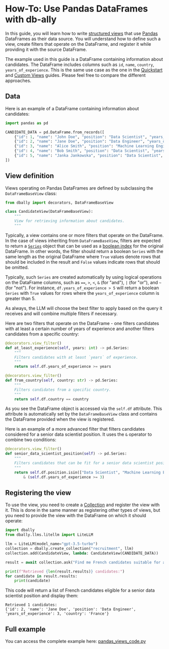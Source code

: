 # How-To: Use Pandas DataFrames with db-ally

In this guide, you will learn how to write [structured views](../concepts/structured_views.md) that use [Pandas](https://pandas.pydata.org/) DataFrames as their data source. You will understand how to define such a view, create filters that operate on the DataFrame, and register it while providing it with the source DataFrame.

The example used in this guide is a DataFrame containing information about candidates. The DataFrame includes columns such as `id`, `name`, `country`, `years_of_experience`. This is the same use case as the one in the [Quickstart](../quickstart/index.md) and [Custom Views](./custom_views.md) guides. Please feel free to compare the different approaches.

## Data
Here is an example of a DataFrame containing information about candidates:

```python
import pandas as pd

CANDIDATE_DATA = pd.DataFrame.from_records([
    {"id": 1, "name": "John Doe", "position": "Data Scientist", "years_of_experience": 2, "country": "France"},
    {"id": 2, "name": "Jane Doe", "position": "Data Engineer", "years_of_experience": 3, "country": "France"},
    {"id": 3, "name": "Alice Smith", "position": "Machine Learning Engineer", "years_of_experience": 4, "country": "Germany"},
    {"id": 4, "name": "Bob Smith", "position": "Data Scientist", "years_of_experience": 5, "country": "Germany"},
    {"id": 5, "name": "Janka Jankowska", "position": "Data Scientist", "years_of_experience": 3, "country": "Poland"},
])
```

## View definition
Views operating on Pandas DataFrames are defined by subclassing the `DataFrameBaseView` class:

```python
from dbally import decorators, DataFrameBaseView

class CandidateView(DataFrameBaseView):
    """
    View for retrieving information about candidates.
    """
```

Typically, a view contains one or more filters that operate on the DataFrame. In the case of views inheriting from `DataFrameBaseView`, filters are expected to return a [`Series`](https://pandas.pydata.org/pandas-docs/stable/reference/api/pandas.Series.html) object that can be used as a [boolean index](https://pandas.pydata.org/pandas-docs/version/2.1/user_guide/indexing.html#boolean-indexing) for the original DataFrame. In other words, the filter should return a boolean `Series` with the same length as the original DataFrame where `True` values denote rows that should be included in the result and `False` values indicate rows that should be omitted.

Typically, such `Series` are created automatically by using logical operations on the DataFrame columns, such as `==`, `>`, `<`, `&` (for "and"), `|` (for "or"), and `~` (for "not"). For instance, `df.years_of_experience > 5` will return a boolean `Series` with `True` values for rows where the `years_of_experience` column is greater than 5.

As always, the LLM will choose the best filter to apply based on the query it receives and will combine multiple filters if necessary.

Here are two filters that operate on the DataFrame - one filters candidates with at least a certain number of years of experience and another filters candidates from a specific country:

```python
@decorators.view_filter()
def at_least_experience(self, years: int) -> pd.Series:
    """
    Filters candidates with at least `years` of experience.
    """
    return self.df.years_of_experience >= years

@decorators.view_filter()
def from_country(self, country: str) -> pd.Series:
    """
    Filters candidates from a specific country.
    """
    return self.df.country == country
```

As you see the DataFrame object is accessed via the `self.df` attribute. This attribute is automatically set by the `DataFrameBaseView` class and contains the DataFrame provided when the view is registered.

Here is an example of a more advanced filter that filters candidates considered for a senior data scientist position. It uses the `&` operator to combine two conditions:

```python
@decorators.view_filter()
def senior_data_scientist_position(self) -> pd.Series:
    """
    Filters candidates that can be fit for a senior data scientist position.
    """
    return self.df.position.isin(["Data Scientist", "Machine Learning Engineer", "Data Engineer"]) \
        & (self.df.years_of_experience >= 3)
```

## Registering the view
To use the view, you need to create a [Collection](../concepts/collections.md) and register the view with it. This is done in the same manner as registering other types of views, but you need to provide the view with the DataFrame on which it should operate:

```python
import dbally
from dbally.llms.litellm import LiteLLM

llm = LiteLLM(model_name="gpt-3.5-turbo")
collection = dbally.create_collection("recruitment", llm)
collection.add(CandidateView, lambda: CandidateView(CANDIDATE_DATA))

result = await collection.ask("Find me French candidates suitable for a senior data scientist position.")

print(f"Retrieved {len(result.results)} candidates:")
for candidate in result.results:
    print(candidate)
```

This code will return a list of French candidates eligible for a senior data scientist position and display them:

```
Retrieved 1 candidates:
{'id': 2, 'name': 'Jane Doe', 'position': 'Data Engineer', 'years_of_experience': 3, 'country': 'France'}
```

## Full example
You can access the complete example here: [pandas_views_code.py](pandas_views_code.py)
